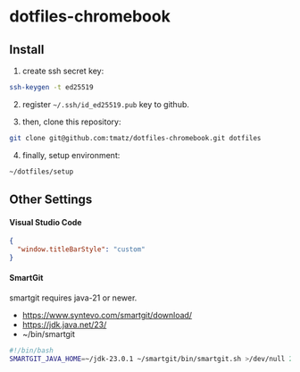 # dotfiles-chromebook

## Install

1. create ssh secret key:

```bash
ssh-keygen -t ed25519
```

2. register `~/.ssh/id_ed25519.pub` key to github.

3. then, clone this repository:

```bash
git clone git@github.com:tmatz/dotfiles-chromebook.git dotfiles
```

4. finally, setup environment:

```bash
~/dotfiles/setup
```

## Other Settings

#### Visual Studio Code

```json
{
  "window.titleBarStyle": "custom"
}
```

#### SmartGit

smartgit requires java-21 or newer.

* https://www.syntevo.com/smartgit/download/
* https://jdk.java.net/23/
* ~/bin/smartgit
```bash
#!/bin/bash
SMARTGIT_JAVA_HOME=~/jdk-23.0.1 ~/smartgit/bin/smartgit.sh >/dev/null 2>&1 &
```
